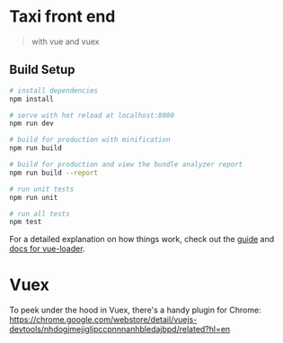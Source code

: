 # Taxi front end

> with vue and vuex

## Build Setup

``` bash
# install dependencies
npm install

# serve with hot reload at localhost:8080
npm run dev

# build for production with minification
npm run build

# build for production and view the bundle analyzer report
npm run build --report

# run unit tests
npm run unit

# run all tests
npm test
```

For a detailed explanation on how things work, check out the [guide](http://vuejs-templates.github.io/webpack/) and [docs for vue-loader](http://vuejs.github.io/vue-loader).

# Vuex
To peek under the hood in Vuex, there's a handy plugin for Chrome: https://chrome.google.com/webstore/detail/vuejs-devtools/nhdogjmejiglipccpnnnanhbledajbpd/related?hl=en
